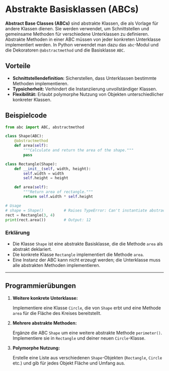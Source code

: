 # Abstrakte Basisklassen (ABCs)

**Abstract Base Classes (ABCs)** sind abstrakte Klassen, die als Vorlage für andere Klassen dienen.
Sie werden verwendet, um Schnittstellen und gemeinsame Methoden für verschiedene Unterklassen
zu definieren. Abstrakte Methoden in einer ABC müssen von jeder konkreten Unterklasse implementiert
werden. In Python verwendet man dazu das `abc`-Modul und die Dekoratoren `@abstractmethod` und
die Basisklasse `ABC`.

## Vorteile

- **Schnittstellendefinition:** Sicherstellen, dass Unterklassen bestimmte Methoden implementieren.
- **Typsicherheit:** Verhindert die Instanziierung unvollständiger Klassen.
- **Flexibilität:** Erlaubt polymorphe Nutzung von Objekten unterschiedlicher konkreter Klassen.

## Beispielcode

```python filename=abc_shapes.py
from abc import ABC, abstractmethod

class Shape(ABC):
    @abstractmethod
    def area(self):
        """Calculate and return the area of the shape."""
        pass

class Rectangle(Shape):
    def __init__(self, width, height):
        self.width = width
        self.height = height

    def area(self):
        """Return area of rectangle."""
        return self.width * self.height

# Usage
# shape = Shape()         # Raises TypeError: Can't instantiate abstract class
rect = Rectangle(3, 4)
print(rect.area())        # Output: 12
```

### Erklärung

- Die Klasse `Shape` ist eine abstrakte Basisklasse, die die Methode `area` als abstrakt deklariert.
- Die konkrete Klasse `Rectangle` implementiert die Methode `area`.
- Eine Instanz der ABC kann nicht erzeugt werden; die Unterklasse muss alle abstrakten Methoden
  implementieren.

---

## Programmierübungen

1. **Weitere konkrete Unterklasse:**

   Implementiere eine Klasse `Circle`, die von `Shape` erbt und eine Methode `area` für die Fläche
   des Kreises bereitstellt.

2. **Mehrere abstrakte Methoden:**

   Ergänze die ABC `Shape` um eine weitere abstrakte Methode `perimeter()`. Implementiere sie in
   `Rectangle` und deiner neuen `Circle`-Klasse.

3. **Polymorphe Nutzung:**

   Erstelle eine Liste aus verschiedenen `Shape`-Objekten (`Rectangle`, `Circle` etc.) und gib für
   jedes Objekt Fläche und Umfang aus.
